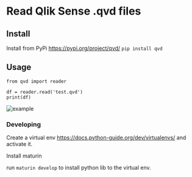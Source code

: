 # Read Qlik Sense .qvd files


## Install
Install from PyPi https://pypi.org/project/qvd/
```pip install qvd```

## Usage
```
from qvd import reader

df = reader.read('test.qvd')
print(df)
```
![example](https://raw.githubusercontent.com/SBentley/qvd-utils/master/example.png)

### Developing
Create a virtual env https://docs.python-guide.org/dev/virtualenvs/ and activate it.

Install maturin

run ```maturin develop``` to install python lib to the virtual env.
